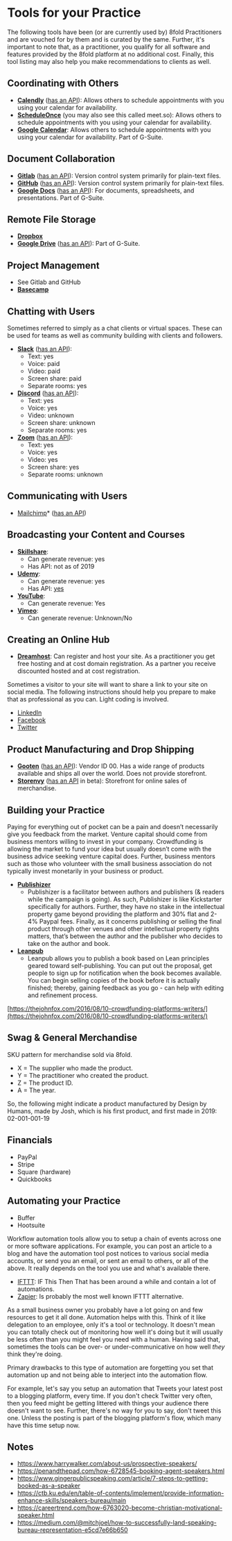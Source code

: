 # Tools for your Practice

The following tools have been (or are currently used by) 8fold Practitioners and are vouched for by them and is curated by the same. Further, it's important to note that, as a practitioner, you qualify for all software and features provided by the 8fold platform at no additional cost. Finally, this tool listing may also help you make recommendations to clients as well.

## Coordinating with Others

* [**Calendly**](https://calendly.com) \([has an API](https://developer.calendly.com/docs)\): Allows others to schedule appointments with you using your calendar for availability.
* [**ScheduleOnce**](https://www.scheduleonce.com) \(you may also see this called meet.so\): Allows others to schedule appointments with you using your calendar for availability.
* [**Google Calendar**](https://calendar.google.com/calendar/r): Allows others to schedule appointments with you using your calendar for availability. Part of G-Suite.

## Document Collaboration

* [**Gitlab**](https://gitlab.com) \([has an API](https://docs.gitlab.com/ee/api/)\): Version control system primarily for plain-text files.
* [**GitHub**](https://github.com) \([has an API](https://developer.github.com/v3/)\): Version control system primarily for plain-text files.
* [**Google Docs**](https://docs.google.com/) \([has an API](https://developers.google.com/docs/api/)\): For documents, spreadsheets, and presentations. Part of G-Suite.

## Remote File Storage

* [**Dropbox**](https://www.dropbox.com/)
* [**Google Drive**](https://drive.google.com/) \([has an API](https://developers.google.com/drive/)\): Part of G-Suite.

## Project Management

* See Gitlab and GitHub
* [**Basecamp**](https://basecamp.com)

## Chatting with Users

Sometimes referred to simply as a chat clients or virtual spaces. These can be used for teams as well as community building with clients and followers.

* [**Slack**](https://slack.com) \([has an API](https://api.slack.com)\):
  * Text: yes
  * Voice: paid
  * Video: paid
  * Screen share: paid
  * Separate rooms: yes
* [**Discord**](https://discordapp.com) \([has an API](https://discordapp.com/developers/docs/intro)\):
  * Text: yes
  * Voice: yes
  * Video: unknown
  * Screen share: unknown
  * Separate rooms: yes
* [**Zoom**](https://zoom.us) \([has an API](https://developer.zoom.us)\):
  * Text: yes
  * Voice: yes
  * Video: yes
  * Screen share: yes
  * Separate rooms: unknown

## **Communicating with Users**

* [Mailchimp](https://mailchimp.com)\* \([has an API](https://developer.mailchimp.com/documentation/mailchimp/guides/get-started-with-mailchimp-api-3/)\)

## Broadcasting your Content and Courses

* [**Skillshare**](https://www.skillshare.com):
  * Can generate revenue: yes
  * Has API: not as of 2019
* [**Udemy**](https://www.udemy.com):
  * Can generate revenue: yes
  * Has API: [yes](https://www.udemy.com/developers/affiliate/)
* [**YouTube**](https://www.youtube.com):
  * Can generate revenue: Yes
* [**Vimeo**](https://vimeo.com):
  * Can generate revenue: Unknown/No

## Creating an Online Hub

* [**Dreamhost**](https://www.dreamhost.com): Can register and host your site. As a practitioner you get free hosting and at cost domain registration. As a partner you receive discounted hosted and at cost registration.

Sometimes a visitor to your site will want to share a link to your site on social media. The following instructions should help you prepare to make that as professional as you can. Light coding is involved.

* [LinkedIn](https://www.linkedin.com/help/linkedin/answer/46687/making-your-website-shareable-on-linkedin?lang=en)
* [Facebook](http://ogp.me)
* [Twitter](https://developer.twitter.com/en/docs/tweets/optimize-with-cards/guides/getting-started)

## Product Manufacturing and Drop Shipping

* [**Gooten**](https://www.gooten.com) \([has an API](https://www.gooten.com/dropshipping-platform/api-print-on-demand/features/)\): Vendor ID 00. Has a wide range of products available and ships all over the world. Does not provide storefront.
* [**Storenvy**](https://www.storenvy.com) \([has an API](https://developers.storenvy.com) in beta\): Storefront for online sales of merchandise.

## **Building your Practice**

Paying for everything out of pocket can be a pain and doesn’t necessarily give you feedback from the market. Venture capital should come from business mentors willing to invest in your company. Crowdfunding is allowing the market to fund your idea but usually doesn’t come with the business advice seeking venture capital does. Further, business mentors such as those who volunteer with the small business association do not typically invest monetarily in your business or product.

* [**Publishizer**](https://publishizer.com)
  * Publishizer is a facilitator between authors and publishers \(& readers while the campaign is going\). As such, Publishizer is like Kickstarter specifically for authors. Further, they have no stake in the intellectual property game beyond providing the platform and 30% flat and 2-4% Paypal fees. Finally, as it concerns publishing or selling the final product through other venues and other intellectual property rights matters, that’s between the author and the publisher who decides to take on the author and book.
* [**Leanpub**](https://leanpub.com)
  * Leanpub allows you to publish a book based on Lean principles geared toward self-publishing. You can put out the proposal, get people to sign up for notification when the book becomes available. You can begin selling copies of the book before it is actually finished; thereby, gaining feedback as you go - can help with editing and refinement process.

[https://thejohnfox.com/2016/08/10-crowdfunding-platforms-writers/](https://thejohnfox.com/2016/08/10-crowdfunding-platforms-writers/)

## Swag & General Merchandise

SKU pattern for merchandise sold via 8fold.

* X = The supplier who made the product.
* Y = The practitioner who created the product.
* Z = The product ID.
* A = The year.

So, the following might indicate a product manufactured by Design by Humans, made by Josh, which is his first product, and first made in 2019: 02-001-001-19

## Financials

* PayPal
* Stripe
* Square \(hardware\)
* Quickbooks

## Automating your Practice

* Buffer
* Hootsuite

Workflow automation tools allow you to setup a chain of events across one or more software applications. For example, you can post an article to a blog and have the automation tool post notices to various social media accounts, or send you an email, or sent an email to others, or all of the above. It really depends on the tool you use and what's available there.

* [IFTTT](https://ifttt.com/discover): IF This Then That has been around a while and contain a lot of automations.
* [Zapier](https://zapier.com): Is probably the most well known IFTTT alternative.

As a small business owner you probably have a lot going on and few resources to get it all done. Automation helps with this. Think of it like delegation to an employee, only it's a tool or technology. It doesn't mean you can totally check out of monitoring how well it's doing but it will usually be less often than you might feel you need with a human. Having said that, sometimes the tools can be over- or under-communicative on how well _they_ think they're doing.

Primary drawbacks to this type of automation are forgetting you set that automation up and not being able to interject into the automation flow.

For example, let's say you setup an automation that Tweets your latest post to a blogging platform, every time. If you don't check Twitter very often, then you feed might be getting littered with things your audience there doesn't want to see. Further, there's no way for you to say, don't tweet this one. Unless the posting is part of the blogging platform's flow, which many have this time setup now.

## Notes

- https://www.harrywalker.com/about-us/prospective-speakers/
- https://penandthepad.com/how-6728545-booking-agent-speakers.html
- https://www.gingerpublicspeaking.com/article/7-steps-to-getting-booked-as-a-speaker
- https://ctb.ku.edu/en/table-of-contents/implement/provide-information-enhance-skills/speakers-bureau/main
- https://careertrend.com/how-6763020-become-christian-motivational-speaker.html
- https://medium.com/@mitchjoel/how-to-successfully-land-speaking-bureau-representation-e5cd7e66b650
